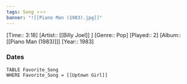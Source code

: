 ```yaml
---
tags: Song ⭐⭐⭐ 
banner: "![[Piano Man (1983).jpg]]"
---
```

[Time:: 3:18]
[Artist:: [[Billy Joel]] ]
[Genre:: Pop]
[Played:: 2]
[Album:: [[Piano Man (1983)]]]
[Year:: 1983]
### Dates
````dataview
TABLE Favorite_Song
WHERE Favorite_Song = [[Uptown Girl]]
````